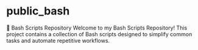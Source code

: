 # public_bash
🐚 Bash Scripts Repository
Welcome to my Bash Scripts Repository! This project contains a collection of Bash scripts designed to simplify common tasks and automate repetitive workflows. 
